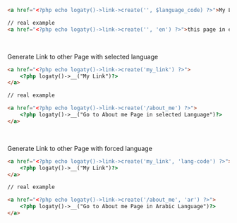 ```html
<a href="<?php echo logaty()->link->create('', $language_code) ?>">My Link</a>

// real example
<a href="<?php echo logaty()->link->create('', 'en') ?>">this page in english language</a>
```

<br>

Generate Link to other Page with selected language 

```html
<a href="<?php echo logaty()->link->create('my_link') ?>">
    <?php logaty()->__("My Link")?>
</a>

// real example

<a href="<?php echo logaty()->link->create('/about_me') ?>">
    <?php logaty()->__("Go to About me Page in selected Language")?>
</a>
```

<br>

Generate Link to other Page with forced language 

```html
<a href="<?php echo logaty()->link->create('my_link', 'lang-code') ?>">
    <?php logaty()->__("My Link")?>
</a>

// real example

<a href="<?php echo logaty()->link->create('/about_me', 'ar') ?>">
    <?php logaty()->__("Go to About me Page in Arabic Language")?>
</a>
```